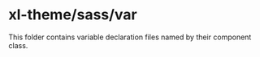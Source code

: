 # xl-theme/sass/var

This folder contains variable declaration files named by their component class.
